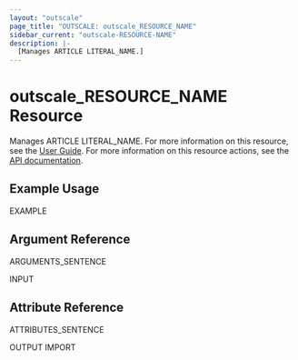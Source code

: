 ```yaml
---
layout: "outscale"
page_title: "OUTSCALE: outscale_RESOURCE_NAME"
sidebar_current: "outscale-RESOURCE-NAME"
description: |-
  [Manages ARTICLE LITERAL_NAME.]
---
```


# outscale_RESOURCE_NAME Resource

Manages ARTICLE LITERAL_NAME.
For more information on this resource, see the [User Guide](LINK_UG).
For more information on this resource actions, see the [API documentation](LINK_API).

## Example Usage

EXAMPLE

## Argument Reference

ARGUMENTS_SENTENCE

INPUT
## Attribute Reference

ATTRIBUTES_SENTENCE

OUTPUT
IMPORT